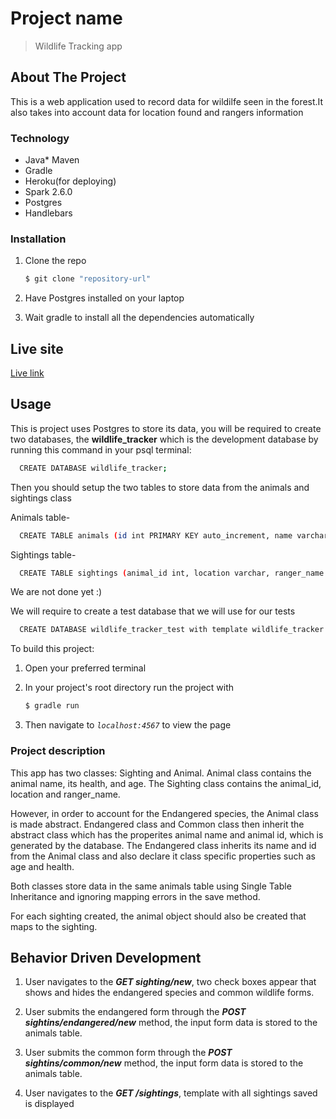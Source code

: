 # Project name
> Wildlife Tracking app

## About The Project
This is a web application used to record data for wildilfe seen in the forest.It also takes into account data for location found and rangers information

### Technology
* Java* Maven
* Gradle
* Heroku(for deploying)
* Spark 2.6.0
* Postgres
* Handlebars


### Installation

1. Clone the repo
    ```sh
    $ git clone "repository-url"
    ```
2. Have Postgres installed on your laptop

3. Wait gradle to install all the dependencies automatically

## Live site
[Live link](https://breens.herokuapp.com/)

## Usage

This is project uses Postgres to store its data, you will be required to create two
databases, the **wildlife_tracker** which is the development database by running this command in your psql terminal:

```sh
  CREATE DATABASE wildlife_tracker;
```

Then you should setup the two tables to store data from the animals and sightings class

Animals table-
```sh
  CREATE TABLE animals (id int PRIMARY KEY auto_increment, name varchar, endangered boolean, health varchar, age varchar);
```
Sightings table-
```sh
  CREATE TABLE sightings (animal_id int, location varchar, ranger_name varchar, sighting_id serial PRIMARY KEY);
```

We are not done yet :)

We will require to create a test database that we will use for our tests

  ```sh
    CREATE DATABASE wildlife_tracker_test with template wildlife_tracker ;
  ```

To build this project:

1. Open your preferred terminal

2. In your project's root directory run the project with
    ```sh
    $ gradle run
    ```
3. Then navigate to _`localhost:4567`_ to view the page

### Project description

This app has two classes: Sighting and Animal. Animal class contains the animal name, its health, and age. The Sighting class contains the animal_id, location and ranger_name.

However, in order to account for the Endangered species, the Animal class is made abstract. Endangered class and Common class then inherit the abstract class which has the properites animal name and animal id, which is generated by the database.
The Endangered class inherits its name and id from the Animal class and also declare it class specific properties such as age and health.

Both classes store data in the same animals table using Single Table Inheritance and ignoring mapping errors in the save method.

For each sighting created, the animal object should also be created that maps to the sighting.

## Behavior Driven Development

1. User navigates to the _**GET sighting/new**_, two check boxes appear that shows and hides the endangered species and common wildlife forms.

2. User submits the endangered form through the _**POST sightins/endangered/new**_ method, the input form data is stored to the animals table.

3. User submits the common form through the _**POST sightins/common/new**_ method, the input form data is stored to the animals table.

4. User navigates to the _**GET  /sightings**_, template with all sightings saved is displayed



